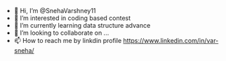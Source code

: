 - 👋 Hi, I’m @SnehaVarshney11
- 👀 I’m interested in coding based contest
- 🌱 I’m currently learning data structure advance
- 💞️ I’m looking to collaborate on ...
- 📫 How to reach me by linkdin profile https://www.linkedin.com/in/var-sneha/

<!---
SnehaVarshney11/SnehaVarshney11 is a ✨ special ✨ repository because its `README.md` (this file) appears on your GitHub profile.
You can click the Preview link to take a look at your changes.
--->

